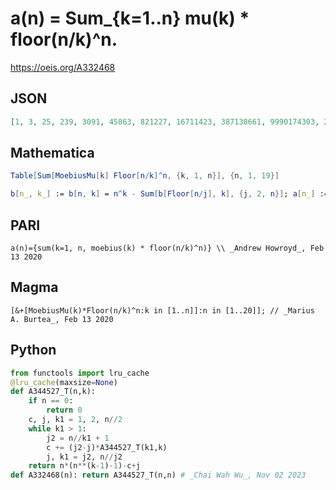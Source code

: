 # a\(n\) \= Sum\_\{k\=1\.\.n\} mu\(k\) \* floor\(n/k\)^n\.
https://oeis.org/A332468
## JSON
```JSON
[1, 3, 25, 239, 3091, 45863, 821227, 16711423, 387138661, 9990174303, 285262663291, 8913906888703, 302861978789371, 11111328334033327, 437889112287422401, 18446462446101903615, 827238009323454485641, 39346257879101283645743, 1978418304199236175597105]
```
## Mathematica
```Mathematica
Table[Sum[MoebiusMu[k] Floor[n/k]^n, {k, 1, n}], {n, 1, 19}]
```
```Mathematica
b[n_, k_] := b[n, k] = n^k - Sum[b[Floor[n/j], k], {j, 2, n}]; a[n_] := b[n, n]; Table[a[n], {n, 1, 19}]
```
## PARI
```PARI
a(n)={sum(k=1, n, moebius(k) * floor(n/k)^n)} \\ _Andrew Howroyd_, Feb 13 2020
```
## Magma
```Magma
[&+[MoebiusMu(k)*Floor(n/k)^n:k in [1..n]]:n in [1..20]]; // _Marius A. Burtea_, Feb 13 2020
```
## Python
```Python
from functools import lru_cache
@lru_cache(maxsize=None)
def A344527_T(n,k):
    if n == 0:
        return 0
    c, j, k1 = 1, 2, n//2
    while k1 > 1:
        j2 = n//k1 + 1
        c += (j2-j)*A344527_T(k1,k)
        j, k1 = j2, n//j2
    return n*(n**(k-1)-1)-c+j
def A332468(n): return A344527_T(n,n) # _Chai Wah Wu_, Nov 02 2023
```
